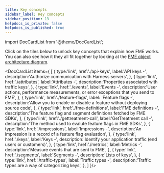 ```yaml
---
title: Key concepts
sidebar_label: Key concepts
sidebar_position: 13
helpdocs_is_private: false
helpdocs_is_published: true
---
```


import DocCardList from '@theme/DocCardList';

Click on the tiles below to unlock key concepts that explain how FME works. You can also see how it they all fit together by looking at the [FME object architecture diagram](./fme-object-architecture-diagram).


<DocCardList items={
  [
    { 
      type:'link', 
      href:'./api-keys',
      label:'API keys -',
      description:'Authorize communication with Harness servers',
    },
    { 
      type:'link', 
      href:'./attributes',
      label:'Attributes -',
      description:'Properties associated with traffic keys',
    },
    { 
      type:'link', 
      href:'./events',
      label:'Events -',
      description:'User actions, performance measurements, or error exceptions that you send to FME',
    },
    { 
      type:'link', 
      href:'./feature-flags',
      label: 'Feature flags -',
      description:'Allow you to enable or disable a feature without deploying source code',
    },
    { 
      type:'link', 
      href:'./fme-definitions',
      label:'FME definitions -',
      description:'The feature flag and segment definitions fetched by FME SDKs',
    },
    { 
      type:'link', 
      href:'./gettreatment-call',
      label:'GetTreatment call -',
      description:'The method used to evalute feature flags in FME SDKs',
    },
    { 
      type:'link', 
      href:'./impressions',
      label:'Impressions -',
      description:'An impression is a record of a feature flag evaluation',
    },
    { 
      type:'link', 
      href:'./keys',
      label:'Keys -',
      description:'Identify your application traffic (end users or customers)',
    },
    { 
      type:'link', 
      href:'./metrics',
      label:'Metrics -',
      description:'Measure events that are sent to FME',
    },
    { 
      type:'link', 
      href:'./segments',
      label:'Segments -',
      description:'Lists of keys',
    },
    { 
      type:'link', 
      href:'./traffic-types',
      label:'Traffic types -',
      description:'Traffic types are a way of categorizing keys',
    },
  ]
}/>